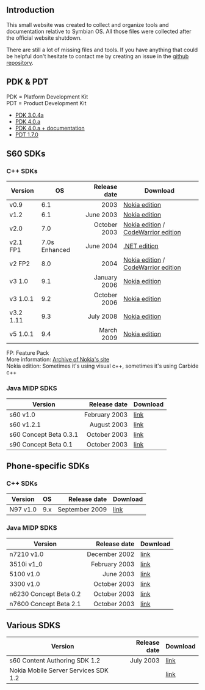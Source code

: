## Introduction

This small website was created to collect and organize tools and documentation relative to Symbian OS. All those files were collected after the official website shutdown.

There are still a lot of missing files and tools. If you have anything that could be helpful don't hesitate to contact me by creating an issue in the [github repository](https://github.com/mrRosset/Symbian-Archive/).

## PDK & PDT

PDK = Platform Development Kit  
PDT = Product Development Kit

* [PDK 3.0.4a](http://akawolf.org/)
* [PDK 4.0.a](http://akawolf.org/)
* [PDK 4.0.a + documentation](https://sourceforge.net/projects/symbiandump/)
* [PDT 1.7.0](http://akawolf.org/)

## S60 SDKs

### C++ SDKs

| Version   | OS            | Release date  | Download |
|-----------|---------------|--------------:|----------|
| v0.9      | 6.1           | 2003          | [Nokia edition](http://www.mediafire.com/download/18n6wo75k0svknt/_s60+0.9+sdk.zip) | 
| v1.2      | 6.1           | June 2003     | [Nokia edition](https://mega.nz/#!Tw4V3ILJ!hLaHP33Yt6X2W0wOrIRoHYmBwAtkYWfDIqk5H3Fj6xk) |
| v2.0      | 7.0           | October 2003     | [Nokia edition](https://mega.nz/#!u9dVmQDJ!34pWgQznbgcI93BiNE9yxA8tLjr7jNBuirCGNMp0GGg) / [CodeWarrior edition](https://mega.nz/#!H1NQFQbA!AyU-V09H0_Gfsnc9tprnLZHrInbA3Yq5-LXD4jE5UjU) |
| v2.1 FP1  | 7.0s Enhanced | June 2004     | [.NET edition](http://www.mediafire.com/download/87ul661njioxzx7/S60_SDK_2_1_NET.zip) | 
| v2 FP2    | 8.0           | 2004          | [Nokia edition](http://www.mediafire.com/download/6ktbu177ehnfi8m/s60_2nd_fp2_sdk_msb.zip) / [CodeWarrior edition](https://mega.co.nz/#!dRZC1QDQ!jkjYA5aMv8uPc3H7gR37XLbkD_Istm62skstwzIiPec) |
| v3 1.0    | 9.1           | January 2006  | [Nokia edition](http://www.mediafire.com/download/kc94rnlrrs1wh90/S60_3rd_SDK_v1.0.zip) | 
| v3 1.0.1  | 9.2           | October 2006  | [Nokia edition](http://www.mediafire.com/download/9uc7fjb2ynmxlud/s60v3.1_SDK.zip) | 
| v3.2 1.11 | 9.3           | July 2008     | [Nokia edition](https://mega.nz/#!34lDkYiI!6N7vzXNWNKwizi6o7ZEfWSVFLTK442kOaE8ig6M1orA) | 
| v5 1.0.1  | 9.4           | March 2009    | [Nokia edition](http://www.mediafire.com/download/mbahmx9nyry45vj/S60_5th_SDK_ASP_v1.0.1.zip) |

FP: Feature Pack  
More information: [Archive of Nokia's site](http://web.archive.org/web/20050828073141/http://www.symbian.com/developer/sdks.asp)  
Nokia edition: Sometimes it's using visual c++, sometimes it's using Carbide c++

### Java MIDP SDKS

| Version    | Release date  | Download |
|------------|--------------:|----------|
| s60 v1.0   | February 2003 | [link](https://mega.nz/#!TsUwSDID!NhCQDqF-rLTQAj4mLRl_VfwSa1oI2pYet2nE3UvM38c) |
| s60 v1.2.1 | August 2003   | [link](https://mega.nz/#!X41j1bLS!dSXAIXpADo0tn6vSqJ07awC2IXfbxQtuj1nC9HrSCD4) |
| s60 Concept Beta 0.3.1 | October 2003   | [link](https://mega.nz/#!DxN23a6Q!uCcIl3899FWsC8jEa4aYgG9RQHpg5ocav-4KmZj6SOE) |
| s90 Concept Beta 0.1   | October 2003   | [link](https://mega.nz/#!7xM0HK6B!j8rViLGum8QBaGPOpZuKKCyVKyhPElWa6Da2UYlSC8I) |


## Phone-specific SDKs

### C++ SDKs

| Version    | OS            | Release date  | Download |
|------------|---------------|--------------:|----------|
| N97 v1.0   | 9.x           | September 2009| [link](https://mega.nz/#!Sp0DGArA!WyWyK6icx84plaYJqZAKSJt3_jSwY6PbRnwpvTHU8VE) |

### Java MIDP SDKS

| Version    | Release date  | Download |
|------------|--------------:|----------|
| n7210 v1.0   | December 2002   | [link](https://mega.nz/#!7tFHHIgT!5-jgcGNNAy1LJxdZRufPA3XH5qDsU8XJKQqyKzXuebM) |
| 3510i v1_0   | February 2003   | [link](https://mega.nz/#!61lgTT5J!M2L2Mn524RbY_6dOQJvGO6XrX43wKztQMd4QJcskO4E) |
| 5100 v1.0 | June 2003   | [link](https://mega.nz/#!a5UXzT4I!WHQwZGlPLODVGC5iIxg8l6Fm1_dQ8UbGwe_-hOrxOQc) |
| 3300 v1.0 | October 2003   | [link](https://mega.nz/#!jxdEQZoJ!t4xlZz2PGJzXxAPUDxDp41e8rT7lzppfvCmnFUS1-uc) |
| n6230 Concept Beta 0.2   | October 2003   | [link](https://mega.nz/#!jlEFkIiZ!aVtbUZASwKphTtILYnqm_18msGj8jNrns_IsKjbA-bw) |
| n7600 Concept Beta 2.1   | October 2003   | [link](https://mega.nz/#!yp0BiSiZ!9N5xP3pfvw7vcJNS7-0Tc08kBnwVODEbkWRFFGz43pM) |


## Various SDKS

| Version    | Release date  | Download |
|------------|--------------:|----------|
| s60 Content Authoring SDK 1.2 | July 2003 | [link](https://mega.nz/#!i1FwnJzS!3-RYBCVkFoxQyQ6DooJLuDzJO332TvjrfZJqqibuQXk) |
| Nokia Mobile Server Services SDK 1.2 | | [link](https://mega.nz/#!S58yGLJY!_M3hiFYEbmU6LoJug3bJrwwUOg8FnuTOp7PgtIex_fA) |
